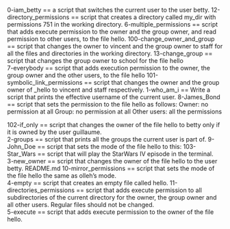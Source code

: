 0-iam_betty == a script that switches the current user to the user betty.
12-directory_permissions == script that creates a directory called my_dir with permissions 751 in the working directory. 
6-multiple_permissions == script that adds execute permission to the owner and the group owner, and read permission to other users, to the file hello.
100-change_owner_and_group == script that changes the owner to vincent and the group owner to staff for all the files and directories in the working directory.
13-change_group == script that changes the group owner to school for the file hello         
7-everybody == script that adds execution permission to the owner, the group owner and the other users, to the file hello
101-symbolic_link_permissions == script that changes the owner and the group owner of _hello to vincent and staff respectively. 
1-who_am_i == Write a script that prints the effective username of the current user.
8-James_Bond == script that sets the permission to the file hello as follows: 
Owner: no permission at all
Group: no permission at all
Other users: all the permissions

102-if_only == script that changes the owner of the file hello to betty only if it is owned by the user guillaume.                
2-groups == script that prints all the groups the current user is part of.
9-John_Doe == script that sets the mode of the file hello to this:
103-Star_Wars == script that will play the StarWars IV episode in the terminal.               
3-new_owner == script that changes the owner of the file hello to the user betty.
README.md
10-mirror_permissions == script that sets the mode of the file hello the same as olleh’s mode.          
4-empty  == script that creates an empty file called hello.
11-directories_permissions == script that adds execute permission to all subdirectories of the current directory for the owner, the group owner and all other users. Regular files should not be changed.     
5-execute == script that adds execute permission to the owner of the file hello.

